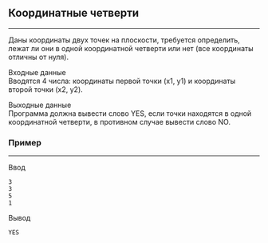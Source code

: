 ## Координатные четверти
---
Даны координаты двух точек на плоскости, требуется определить, лежат ли они в одной координатной четверти или нет (все координаты отличны от нуля).

Входные данные  
Вводятся 4 числа: координаты первой точки (x1, y1) и координаты второй точки (x2, y2).

Выходные данные  
Программа должна вывести слово YES, если точки находятся в одной координатной четверти, в противном случае вывести слово NO.
### Пример
---
Ввод
```
3
3
5
1
```
Вывод
```
YES
```